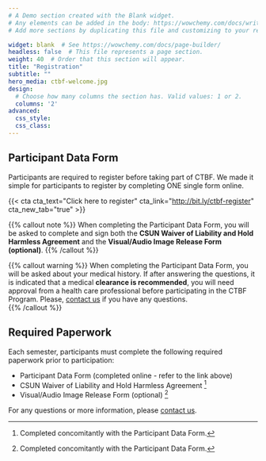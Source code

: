 ```yaml
---
# A Demo section created with the Blank widget.
# Any elements can be added in the body: https://wowchemy.com/docs/writing-markdown-latex/
# Add more sections by duplicating this file and customizing to your requirements.

widget: blank  # See https://wowchemy.com/docs/page-builder/
headless: false  # This file represents a page section.
weight: 40  # Order that this section will appear.
title: "Registration"
subtitle: ""
hero_media: ctbf-welcome.jpg
design:
  # Choose how many columns the section has. Valid values: 1 or 2.
  columns: '2'
advanced:
  css_style:
  css_class:
---
```


## Participant Data Form

Participants are required to register before taking part of CTBF. We made it simple for participants to register by completing ONE single form online.

{{< cta cta_text="Click here to register" cta_link="http://bit.ly/ctbf-register" cta_new_tab="true" >}}


{{% callout note %}}
When completing the Participant Data Form, you will be asked to complete and sign both the **CSUN Waiver of Liability and Hold Harmless Agreement** and the **Visual/Audio Image Release Form (optional)**.
{{% /callout %}}

{{% callout warning %}}
When completing the Participant Data Form, you will be asked about your medical history. If after answering the questions, it is indicated that a medical **clearance is recommended**, you will need approval from a health care professional before participating in the CTBF Program. Please, [contact us](#contact) if you have any questions.  
{{% /callout %}}

## Required Paperwork

Each semester, participants must complete the following required paperwork prior to participation: 

- Participant Data Form (completed online - refer to the link above)
- CSUN Waiver of Liability and Hold Harmless Agreement [^1]   
- Visual/Audio Image Release Form (optional) [^1]

For any questions or more information, please [contact us](#contact).

[^1]: Completed concomitantly with the Participant Data Form.